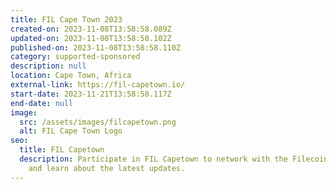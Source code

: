 ```yaml
---
title: FIL Cape Town 2023
created-on: 2023-11-08T13:58:58.089Z
updated-on: 2023-11-08T13:58:58.102Z
published-on: 2023-11-08T13:58:58.110Z
category: supported-sponsored
description: null
location: Cape Town, Africa
external-link: https://fil-capetown.io/
start-date: 2023-11-21T13:58:58.117Z
end-date: null
image:
  src: /assets/images/filcapetown.png
  alt: FIL Cape Town Logo
seo:
  title: FIL Capetown
  description: Participate in FIL Capetown to network with the Filecoin community
    and learn about the latest updates.
---
```

